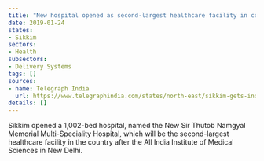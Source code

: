 ```yaml
---
title: "New hospital opened as second-largest healthcare facility in country"
date: 2019-01-24
states:
- Sikkim
sectors:
- Health
subsectors:
- Delivery Systems
tags: []
sources:
- name: Telegraph India
  url: https://www.telegraphindia.com/states/north-east/sikkim-gets-india-s-2nd-biggest-govt-hospital/cid/1681803
details: []
---
```


Sikkim opened a 1,002-bed hospital, named the New Sir Thutob Namgyal Memorial Multi-Speciality Hospital, which will be the second-largest healthcare facility in the country after the All India Institute of Medical Sciences in New Delhi.
